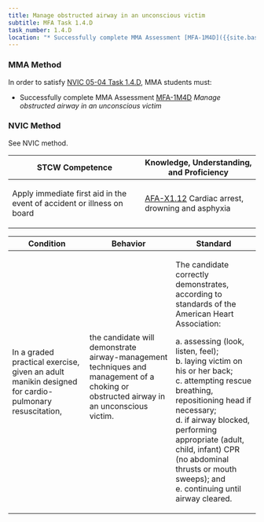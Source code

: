 ```yaml
---
title: Manage obstructed airway in an unconscious victim
subtitle: MFA Task 1.4.D 
task_number: 1.4.D
location: "* Successfully complete MMA Assessment [MFA-1M4D]({{site.baseurl}}/assessments/Common/MFA-1M4D) *Manage obstructed airway in an unconscious victim*" 
---
```



### MMA Method

In order to satisfy  [NVIC 05-04  Task  1.4.D]({{site.baseurl}}/assets/images/nvic-05-04.pdf), MMA students must:

* Successfully complete MMA Assessment [MFA-1M4D]({{site.baseurl}}/assessments/Common/MFA-1M4D) *Manage obstructed airway in an unconscious victim*


### NVIC Method

<a onclick="togglevisibility('nvic_methods')" >See NVIC method.</a>

<div id='nvic_methods' class='hide'>

<table>
<thead>
<tr>
<th class='forty'> STCW Competence </th>
<th class='sixty'> Knowledge, Understanding, and Proficiency </th>
</tr>
</thead>




<tbody>
<tr><td markdown='1'>

Apply immediate first aid in the event of accident or illness on board

</td><td markdown='1'>

[AFA-X1.12](../../tables/641.html#AFA-X1.12) Cardiac arrest, drowning and asphyxia

</td></tr>


</tbody>
</table>


<table>
<thead>
<tr><th class='twenty'>  Condition </th><th class='twenty'> Behavior </th><th  class='sixty'>Standard </th></tr>
</thead>
<tbody >



<tr><td markdown='1'>

In a graded practical exercise, given an adult manikin designed for cardio-pulmonary resuscitation,

</td><td markdown='1'>

the candidate will demonstrate airway-management techniques and management of a choking or obstructed airway in an unconscious victim.

<br>

<div class="tooltip">
<span class="tooltiptext">
</span>
</div>


</td><td markdown='1'>

The candidate correctly demonstrates, according to standards of the American Heart Association:  

a. assessing (look, listen, feel);  
b. laying victim on his or her back;  
c. attempting rescue breathing, repositioning head if necessary;  
d. if airway blocked, performing appropriate (adult, child, infant) CPR (no abdominal thrusts or mouth sweeps); and  
e. continuing until airway cleared.


</td></tr>
</tbody>
</table>
</div>
